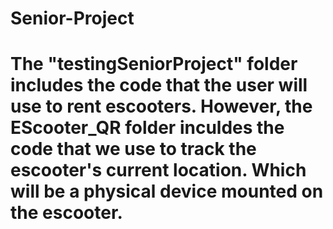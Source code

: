 # Senior-Project
# The "testingSeniorProject" folder includes the code that the user will use to rent escooters. However, the EScooter_QR folder inculdes the code that we use to track the escooter's current location. Which will be a physical device mounted on the escooter.

